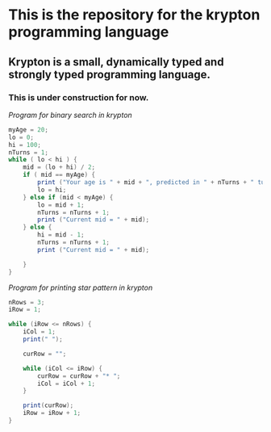 # This is the repository for the krypton programming language

## Krypton is a small, dynamically typed and strongly typed programming language.

### This is under construction for now.

_Program for binary search in krypton_

```java
myAge = 20;
lo = 0;
hi = 100;
nTurns = 1;
while ( lo < hi ) {
    mid = (lo + hi) / 2;
    if ( mid == myAge) {
        print ("Your age is " + mid + ", predicted in " + nTurns + " turns");
        lo = hi;
    } else if (mid < myAge) {
        lo = mid + 1;
        nTurns = nTurns + 1;
        print ("Current mid = " + mid);
    } else {
        hi = mid - 1;
        nTurns = nTurns + 1;
        print ("Current mid = " + mid);

    }
}

```


*Program for printing star pattern in krypton*
```java
nRows = 3;
iRow = 1;

while (iRow <= nRows) {
    iCol = 1;
    print(" ");

    curRow = "";

    while (iCol <= iRow) {
        curRow = curRow + "* ";
        iCol = iCol + 1;
    }

    print(curRow);
    iRow = iRow + 1;
}
```



